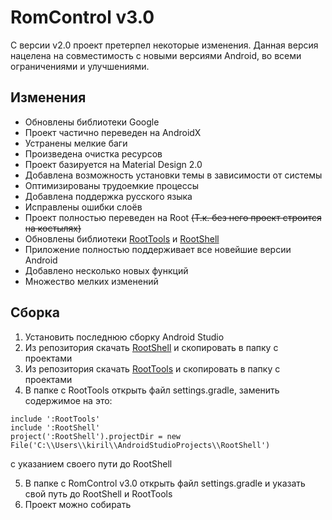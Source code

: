 # RomControl v3.0
С версии v2.0 проект претерпел некоторые изменения. Данная версия нацелена на совместимость с новыми версиями Android, во всеми ограничениями и улучшениями.
## Изменения
- Обновлены библиотеки Google
- Проект частично переведен на AndroidX
- Устранены мелкие баги
- Произведена очистка ресурсов
- Проект базируется на Material Design 2.0
- Добавлена возможность установки темы в зависимости от системы
- Оптимизированы трудоемкие процессы
- Добавлена поддержка русского языка
- Исправлены ошибки слоёв
- Проект полностью переведен на Root ~~(Т.к. без него проект строится на костылях)~~
- Обновлены библиотеки [RootTools](https://github.com/Stericson/RootTools) и [RootShell](https://github.com/Stericson/RootShell)
- Приложение полностью поддерживает все новейшие версии Android
- Добавлено несколько новых функций
- Множество мелких изменений
## Сборка
1. Установить последнюю сборку Android Studio
2. Из репозитория скачать [RootShell](https://github.com/Stericson/RootShell) и скопировать в папку с проектами
3. Из репозитория скачать [RootTools](https://github.com/Stericson/RootTools) и скопировать в папку с проектами
4. В папке с RootTools открыть файл settings.gradle, заменить содержимое на это:
```
include ':RootTools'
include ':RootShell'
project(':RootShell').projectDir = new File('C:\\Users\\kiril\\AndroidStudioProjects\\RootShell')
```
c указанием своего пути до RootShell

5. В папке с RomControl v3.0 открыть файл settings.gradle и указать свой путь до RootShell и RootTools
6. Проект можно собирать
